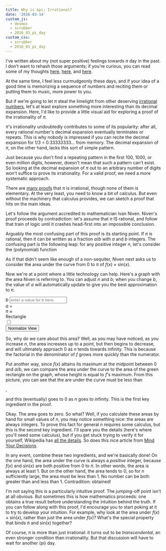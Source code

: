 ```yaml
---
title: Why is &pi; Irrational?
date: '2016-03-14'
custom_js: 
  - desmos
  - scrubber
  - 2016_03_pi_day
custom_css: 
  - scrubber
  - 2016_03_pi_day
---
```

I've written about my (not super positive) feelings towards _&pi;_ day in the past. I don't want to rehash those arguments; if you're curious, you can read some of my thoughts <a href="/2009/03/pi-day.html" target="_blank">here</a>, <a href="/2011/03/pi-day-post-mortem.html" target="_blank">here</a>, and <a href="/2012/03/pi-day-vs-half-tau-day.html" target="_blank">here</a>.

At the same time, I feel less curmudgeonly these days, and if your idea of a good time is memorizing a sequence of numbers and reciting them or putting them to music, more power to you. 

But if we're going to let _&pi;_ steal the limelight from other deserving <a href="https://en.wikipedia.org/wiki/E_(mathematical_constant)" target="_blank">irrational</a> <a href="https://en.wikipedia.org/wiki/Euler%E2%80%93Mascheroni_constant" target="_blank">numbers</a>, let's at least explore something more interesting than its decimal expansion. Here, I'd like to provide a little visual aid for exploring a proof of the irrationality of _&pi;_.

_&pi;_'s irrationality undoubtedly contributes to some of its popularity: after all, every rational number's decimal expansion eventually terminates or repeats. This is why nobody is impressed if you can recite the decimal expansion for 1/3 = 0.33333333... from memory. The decimal expansion of _&pi;_, on the other hand, lacks this sort of simple pattern.

Just because you don't find a repeating pattern in the first 100, 1000, or even million digits, however, doesn't mean that such a pattern can't exist. So looking at the decimal expansion of _&pi;_ out to an arbitrary number of digits won't suffice to prove its irrationality. For a valid proof, we need a more systematic approach.

There are <a href="https://en.wikipedia.org/wiki/Proof_that_%CF%80_is_irrational" target="_blank">many proofs</a> that _&pi;_ is irrational, though none of them is elementary. At the very least, you need to know a bit of calculus. But even without the machinery that calculus provides, we can sketch a proof that hits on the main ideas.

Let's follow the argument accredited to mathematician Ivan Niven. Niven's proof proceeds by contradiction: let's assume that _&pi;_ IS rational, and follow that train of logic until it crashes head-first into an impossible conclusion.

Arguably the most confusing part of this proof is its starting point. If _&pi;_ is rational, then it can be written as a fraction _a_/_b_ with _a_ and _b_ integers. The confusing part is the following leap: for any positive integer _n_, let's consider the (polynomial) function

<div class="formula text-center"></div>

As if that didn't seem like enough of a non-sequiter, Niven next asks us to consider the area under the curve from 0 to _&pi;_ of _f_(_x_) &times; sin(_x_). 

Now we're at a point where a little technology can help. Here's a graph with the area Niven is referring to. You can adjust _n_ and _b_; when you change _b_, the value of _a_ will automatically update to give you the best approximation to _&pi;_.

<div class="graph-wrapper">
  <div id="graph"></div>
</div>

<div class="row">
  <div class="col-xs-6">
    <div class="input-group">
      <span class="input-group-addon"><em>b</em></span>
      <input type="number" class="form-control" id="b-val" min="1" step="1" placeholder="enter a value for b here.">
    </div>
  </div>
  <div class="col-xs-3 text-center">
    <em>a</em> = <span id="a-val"></span>
  </div>
  <div class="col-xs-3 text-center">
    <em>&pi;</em> &approx; <span id="p-val"></span>
  </div>
</div>
<div class="row flexrow">
  <div class="col-xs-6">
    <div id="n-slider" class="text-center">
      <span id="n-val"></span>
    </div>
  </div>
  <div class="col-xs-3">
    <span class="rect">Rectangle</span>
    <div class="switch">
      <input id="upper-bound-toggle" class="toggle upper-bound-toggle" type="checkbox">
      <label for="upper-bound-toggle"></label>
    </div>
  </div>
  <div class="col-xs-3">
    <button id="normalize" class="btn btn-default">Normalize View</button>
  </div>
</div>

So, why do we care about this area? Well, as you may have noticed, as you increase _n_, the area increases up to a point, but then begins to decrease, and will ultimately approach 0 as _n_ tends towards infinity. This is because the factorial in the denominator of _f_ grows more quickly than the numerator. 

Put another way, since _f_(_x_) attains its maximum at the midpoint between 0 and _a_/_b_, we can compare the area under the curve to the area of the green rectangle on the graph, whose height is equal to _f_'s maximum. From this picture, you can see that the are under the curve must be less than 

<div class="formula text-center"></div>,

and this (eventually) goes to 0 as _n_ goes to infinity. This is the first key ingredient in the proof.

Okay. The area goes to zero. So what? Well, if you calculate these areas by hand for small values of _n_, you may notice something nice: the areas are always integers. To prove this fact for general _n_ requires some calculus, but this is the second key ingredient. I'll spare you the details (here's where you'll need some calculus), but if you get stuck trying to verify it for yourself, Wikipedia has <a href="https://en.wikipedia.org/wiki/Proof_that_%CF%80_is_irrational#Niven.27s_proof" target="_blank">all the details</a>. So does this nice article from <a href="http://mindyourdecisions.com/blog/2013/11/08/proving-pi-is-irrational-a-step-by-step-guide-to-a-simple-proof/" target="_blank">Mind Your Decisions</a>.

In any event, combine these two ingredients, and we're basically done! On the one hand, the area under the curve is always a _positive_ integer, because _f_(_x_) and sin(_x_) are both positive from 0 to _&pi;_. In other words, the area is always at least 1. But on the other hand, the area tends to 0, so for _n_ sufficiently large, the area must be less than 1. No number can be both greater than and less than 1. Contradition: obtained!

I'm not saying this is a particularly intuitive proof. The jumping-off point isn't at all obvious. But sometimes this is how mathematics proceeds: one obtains a true result before understanding the intuition behind the truth. If you can follow along with this proof, I'd encourage you to start poking at it to try to develop your intuition. For example, why look at the area under _f_(_x_) &times; sin(_x_), rather than just the area under _f_(_x_)? What's the special property that binds &pi; and sin(_x_) together? 

Of course, &pi; is more than just irrational: it turns out to be _transcendental_, an even stronger condition than irrationality. But that discussion will have to wait for another (pi) day.

<!-- INTEGER ADDENDUM -->